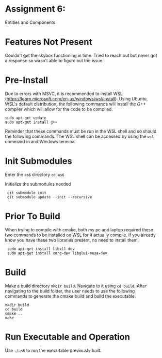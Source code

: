 # Assignment 6: 
Entities and Components

# Features Not Present
Couldn't get the skybox functioning in time. Tried to reach out but never got a response so wasn't able to figure out the issue.

# Pre-Install
Due to errors with MSVC, it is recommended to install WSL (https://learn.microsoft.com/en-us/windows/wsl/install). Using Ubuntu, WSL's default distribution, the following commands will install the G++ compiler which will allow for the code to be compiled.
```
sudo apt-get update
sudo apt-get install g++
```
Reminder that these commands must be run in the WSL shell and so should the following commands. The WSL shell can be accessed by using the ```wsl``` command in and Windows terminal

# Init Submodules
Enter the ```as6``` directory
```cd as6```

Initialize the submodules needed
```
 git submodule init
 git submodule update --init --recursive
```

# Prior To Build
When trying to compile with cmake, both my pc and laptop required these two commands to be installed on WSL for it actually compile. If you already know you have these two libraries present, no need to install them.
```
 sudo apt-get install libx11-dev
 sudo apt-get install xorg-dev libglu1-mesa-dev
```

# Build
Make a build directory ```mkdir build```. Navigate to it using ```cd build```. After navigating to the build folder, the user needs to use the following commands to generate the cmake build and build the executable.
```
mkdir build
cd build
cmake ..
make
```

# Run Executable and Operation
Use ```./as6``` to run the executable previously built.

